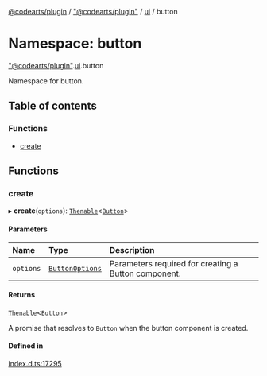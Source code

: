 [@codearts/plugin](../README.md) / ["@codearts/plugin"](_codearts_plugin_.md) / [ui](codearts_plugin_.ui.md) / button

# Namespace: button

["@codearts/plugin"](_codearts_plugin_.md).[ui](codearts_plugin_.ui.md).button

Namespace for button.

## Table of contents

### Functions

- [create](codearts_plugin_.ui.button.md#create)

## Functions

### create

▸ **create**(`options`): [`Thenable`](../interfaces/Thenable.md)<[`Button`](../interfaces/codearts_plugin_.ui.Button-1.md)\>

#### Parameters

| Name | Type | Description |
| :------ | :------ | :------ |
| `options` | [`ButtonOptions`](../interfaces/codearts_plugin_.ui.ButtonOptions.md) | Parameters required for creating a Button component. |

#### Returns

[`Thenable`](../interfaces/Thenable.md)<[`Button`](../interfaces/codearts_plugin_.ui.Button-1.md)\>

A promise that resolves to `Button` when the button component is created.

#### Defined in

[index.d.ts:17295](https://github.com/huaweicloud/cloudide-plugin-api/blob/03b481c/index.d.ts#L17295)
